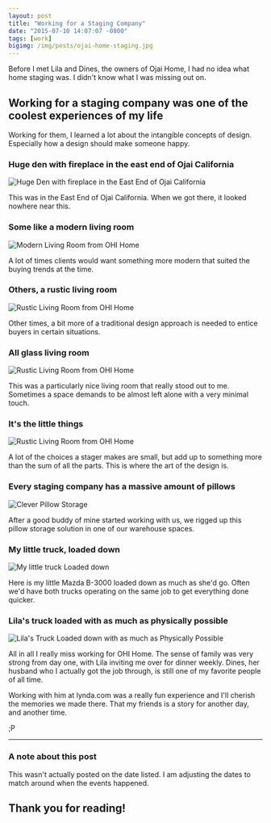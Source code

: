 ```yaml
---
layout: post
title: "Working for a Staging Company"
date: "2015-07-10 14:07:07 -0800"
tags: [work]
bigimg: /img/posts/ojai-home-staging.jpg
---
```


Before I met Lila and Dines, the owners of Ojai Home, I had no idea what home staging was. I didn't know what I was missing out on.

<!--more-->
## Working for a staging company was one of the coolest experiences of my life

Working for them, I learned a lot about the intangible concepts of design. Especially how a design should make someone happy.

### Huge den with fireplace in the east end of Ojai California

![Huge Den with fireplace in the East End of Ojai California](https://imgur.com/Jq8fdIx.jpg)

This was in the East End of Ojai California. When we got there, it looked nowhere near this.

### Some like a modern living room

![Modern Living Room from OHI Home](https://imgur.com/LUevpZI.jpg)

A lot of times clients would want something more modern that suited the buying trends at the time.

### Others, a rustic living room

![Rustic Living Room from OHI Home](https://imgur.com/j2MwP9K.jpg)

Other times, a bit more of a traditional design approach is needed to entice buyers in certain situations.

### All glass living room

![Rustic Living Room from OHI Home](https://imgur.com/2vQofJv.jpg)

This was a particularly nice living room that really stood out to me. Sometimes a space demands to be almost left alone with a very minimal touch.

### It's the little things

![Rustic Living Room from OHI Home](https://imgur.com/bdiKUXC.jpg)

A lot of the choices a stager makes are small, but add up to something more than the sum of all the parts. This is where the art of the design is.

### Every staging company has a massive amount of pillows

![Clever Pillow Storage](https://imgur.com/KTd3RMo.jpg)

After a good buddy of mine started working with us, we rigged up this pillow storage solution in one of our warehouse spaces.

### My little truck, loaded down

![My little truck Loaded down](https://imgur.com/G43JyXK.jpg)

Here is my little Mazda B-3000 loaded down as much as she'd go. Often we'd have both trucks operating on the same job to get everything done quicker.

### Lila's truck loaded with as much as physically possible

![Lila's Truck Loaded down with as much as Physically Possible](https://imgur.com/KuWChiX.jpg)

All in all I really miss working for OHI Home. The sense of family was very strong from day one, with Lila inviting me over for dinner weekly. Dines, her husband who I actually got the job through, is still one of my favorite people of all time.

Working with him at lynda.com was a really fun experience and I'll cherish the memories we made there. That my friends is a story for another day, and another time.

;P

*****

### A note about this post

This wasn't actually posted on the date listed. I am adjusting the dates to match around when the events happened.

## Thank you for reading!
